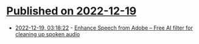# [Published on 2022-12-19](index.md)

* [2022-12-19, 03:18:22](https://news.ycombinator.com/item?id=34047976) - [Enhance Speech from Adobe – Free AI filter for cleaning up spoken audio](https://podcast.adobe.com/enhance)
